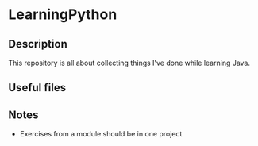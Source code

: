 # LearningPython

## Description

This repository is all about collecting things I've done while learning Java.

## Useful files



## Notes
- Exercises from a module should be in one project
  

